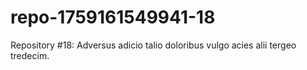 # repo-1759161549941-18
Repository #18: Adversus adicio talio doloribus vulgo acies alii tergeo tredecim.
